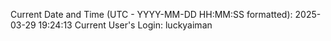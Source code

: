 Current Date and Time (UTC - YYYY-MM-DD HH:MM:SS formatted): 2025-03-29 19:24:13
Current User's Login: luckyaiman
